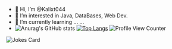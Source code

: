 - 👋 Hi, I’m @Kalixt044
- 👀 I’m interested in Java, DataBases, Web Dev. 
- 🌱 I’m currently learning ...
...
- ![Anurag's GitHub stats](https://github-readme-stats.vercel.app/api?username=Kalixt044&show_icons=true&theme=radical)
[![Top Langs](https://github-readme-stats.vercel.app/api/top-langs/?username=Kalixt044)](https://github.com/anuraghazra/github-readme-stats)
![Profile View Counter](https://komarev.com/ghpvc/?username=Kalixt044) 
<!---
Kalixt044/Kalixt044 is a ✨ special ✨ repository because its `README.md` (this file) appears on your GitHub profile.
You can click the Preview link to take a look at your changes.
--->
![Jokes Card](https://readme-jokes.vercel.app/api)

